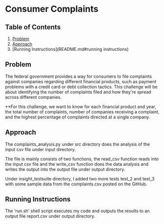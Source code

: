 # Consumer Complaints

## Table of Contents
1. [Problem](README.md#problem)
1. [Approach](README.md#approach)
1. [Running Instructions](README.md#running instructions)

## Problem
The federal government provides a way for consumers to file complaints against companies regarding different financial products, such as payment problems with a credit card or debt collection tactics. This challenge will be about identifying the number of complaints filed and how they're spread across different companies. 

**For this challenge, we want to know for each financial product and year, the total number of complaints, number of companies receiving a complaint, and the highest percentage of complaints directed at a single company.

## Approach
The complaints_analysis.py under src directory does the analysis of the input csv file under input directory.

The file is mainly consists of two functions, the read_csv function reads into the input csv file and the write_csv function does the data analysis and writes the output into the output file under output directory.

Under insight_testsuite directory, I added two more tests test_2 and test_3 with some sample data from the complaints.csv posted on the GitHub.

## Running Instructions
The 'run.sh' shell script executes my code and outputs the results to an output file report.csv under output directory.

